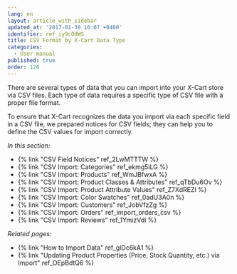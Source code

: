 ```yaml
---
lang: en
layout: article_with_sidebar
updated_at: '2017-01-30 16:07 +0400'
identifier: ref_iy9cOdWS
title: CSV Format by X-Cart Data Type
categories:
  - User manual
published: true
order: 120
---
```

There are several types of data that you can import into your X-Cart store via CSV files. Each type of data requires a specific type of CSV file with a proper file format.

To ensure that X-Cart recognizes the data you import via each specific field in a CSV file, we prepared notices for CSV fields; they can help you to define the CSV values for import correctly.

_In this section:_

*   {% link "CSV Field Notices" ref_2LwMTTTW %}
*   {% link "CSV Import: Categories" ref_ekmg5iLG %}
*   {% link "CSV Import: Products" ref_WmJBfwxA %}
*   {% link "CSV Import: Product Classes & Attributes" ref_qTbDu6Ov %}
*   {% link "CSV Import: Product Attribute Values" ref_Z7XdREZl %}
*   {% link "CSV Import: Color Swatches" ref_0adU3A0n %}
*   {% link "CSV Import: Customers" ref_JobVfzZg %}
*   {% link "CSV Import: Orders" ref_import_orders_csv %}
*   {% link "CSV Import: Reviews" ref_1YmizVdi %}


_Related pages:_

*   {% link "How to Import Data" ref_glDc6kA1 %}
*   {% link "Updating Product Properties (Price, Stock Quantity, etc.) via Import" ref_OEpBdtQ6 %}
